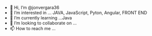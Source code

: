 - 👋 Hi, I’m @jonvergara36
- 👀 I’m interested in ... JAVA, JavaScript, Pyton, Angular, FRONT END
- 🌱 I’m currently learning ...Java
- 💞️ I’m looking to collaborate on ...
- 📫 How to reach me ...

<!---
jonvergara36/jonvergara36 is a ✨ special ✨ repository because its `README.md` (this file) appears on your GitHub profile.
You can click the Preview link to take a look at your changes.
--->
